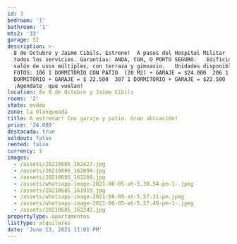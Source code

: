 ```yaml
---
id: 3
bedroom: '1'
bathroom: '1'
mts2: '33'
garage: SI
description: >-
  8 de Octubre y Jaime Cibils. Estrene!  A pasos del Hospital Militar  y de
  todos los servicios. Garantías: ANDA, CGN, O PORTO SEGURO.   Edificio con
  salón de usos múltiples, con terraza y gimnasio.   Unidades disponibles:  
  FOTOS: 106 1 DORMITORIO CON PATIO  (20 M2) + GARAJE = $24.000  206 1
  DORMITORIO + GARAJE = $ 22.500  307 1 DORMITORIO + GARAJE = $22.500 
  ¡Agendate  que vuelan! 
location: Av 8 de Octubre y Jaime Cibils
rooms: '2'
state: mvdeo
zone: la blanqueada
title: A estrenar! Con garaje y patio. Gran ubicación!
price: '24.000'
destacada: true
soldout: false
rented: false
currency: $
images:
  - /assets/20210605_162427.jpg
  - /assets/20210605_162056.jpg
  - /assets/20210605_162209.jpg
  - /assets/whatsapp-image-2021-06-05-at-5.30.54-pm-1-.jpeg
  - /assets/20210605_161919.jpg
  - /assets/whatsapp-image-2021-06-05-at-5.57.31-pm.jpeg
  - /assets/whatsapp-image-2021-06-05-at-5.57.40-pm-1-.jpeg
  - /assets/20210605_162242.jpg
propertyType: apartamentos
listType: alquileres
date: 'June 13, 2021 11:01 PM'
---
```


